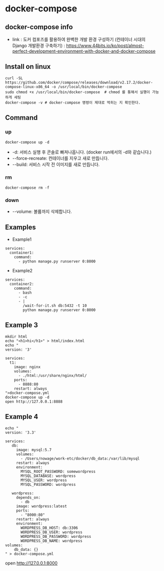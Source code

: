 
# docker-compose
## docker-compose info
* link : 도커 컴포즈를 활용하여 완벽한 개발 환경 구성하기 (컨테이너 시대의 Django 개발환경 구축하기) : https://www.44bits.io/ko/post/almost-perfect-development-environment-with-docker-and-docker-compose
## Install on linux
```
curl -SL https://github.com/docker/compose/releases/download/v2.17.2/docker-compose-linux-x86_64 -o /usr/local/bin/docker-compose
sudo chmod +x /usr/local/bin/docker-compose  # chmod 를 통해서 실행이 가능하게 세팅
docker-compose -v # docker-compose 명령이 제대로 먹히는 지 확인한다.
```
## Command
### up
```
docker-compose up -d
```
* -d: 서비스 실행 후 콘솔로 빠져나옵니다. (docker run에서의 -d와 같습니다.)
* --force-recreate: 컨테이너를 지우고 새로 만듭니다.
* --build: 서비스 시작 전 이미지를 새로 만듭니다.

### rm
```
docker-compose rm -f
```

### down
* --volume: 볼륨까지 삭제합니다.

## Examples
* Example1
```
services:
  container1:
    command:
      - python manage.py runserver 0:8000
```

* Example2
```
services:
  container2:
    command:
      - bash
      - -c
      - |
        /wait-for-it.sh db:5432 -t 10
        python manage.py runserver 0:8000
```        
## Example 3
```
mkdir html
echo "<h1>hi</h1>" > html/index.html
echo "
version: '3'

services:
  t1:
    image: nginx
    volumes:
      - ./html:/usr/share/nginx/html/
    ports:
      - 8888:80
    restart: always
">docker-compose.yml
docker-compose up -d
open http://127.0.0.1:8888
```

## Example 4
```
echo "
version: '3.3'

services:
   db:
     image: mysql:5.7
     volumes:
       - /Users/nowage/work-etc/docker/db_data:/var/lib/mysql
     restart: always
     environment:
       MYSQL_ROOT_PASSWORD: somewordpress
       MYSQL_DATABASE: wordpress
       MYSQL_USER: wordpress
       MYSQL_PASSWORD: wordpress

   wordpress:
     depends_on:
       - db
     image: wordpress:latest
     ports:
       - "8000:80"
     restart: always
     environment:
       WORDPRESS_DB_HOST: db:3306
       WORDPRESS_DB_USER: wordpress
       WORDPRESS_DB_PASSWORD: wordpress
       WORDPRESS_DB_NAME: wordpress
volumes:
    db_data: {}
" > docker-compose.yml

```
open http://127.0.0.1:8000
